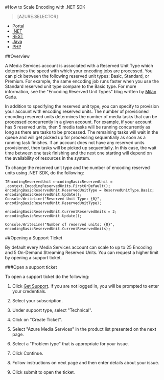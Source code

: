 <properties 
	pageTitle="How to add encoding units" 
	description="Learn how to how to add encoding units with .NET"  
	services="media-services" 
	documentationCenter="" 
	authors="juliako,milangada,gtrifonov" 
	manager="dwrede" 
	editor=""/>

<tags
	ms.service="media-services"
	ms.date="10/15/2015"
	wacn.date=""/>


#How to Scale Encoding with .NET SDK


> [AZURE.SELECTOR]
- [Portal](/documentation/articles/media-services-portal-encoding-units)
- [.NET](/documentation/articles/media-services-dotnet-encoding-units)
- [REST](https://msdn.microsoft.com/zh-cn/library/azure/dn859236.aspx)
- [Java](https://github.com/southworkscom/azure-sdk-for-media-services-java-samples)
- [PHP](https://github.com/Azure/azure-sdk-for-php/tree/master/examples/MediaServices)

##Overview

A Media Services account is associated with a Reserved Unit Type which determines the speed with which your encoding jobs are processed. You can pick between the following reserved unit types: Basic, Standard, or Premium. For example, the same encoding job runs faster when you use the Standard reserved unit type compare to the Basic type. For more information, see the "Encoding Reserved Unit Types" blog written by [Milan Gada](http://azure.microsoft.com/blog/author/milanga/).

In addition to specifying the reserved unit type, you can specify to provision your account with encoding reserved units. The number of provisioned encoding reserved units determines the number of media tasks that can be processed concurrently in a given account. For example, if your account has 5 reserved units, then 5 media tasks will be running concurrently as long as there are tasks to be processed. The remaining tasks will wait in the queue and will get picked up for processing sequentially as soon as a running task finishes. If an account does not have any reserved units provisioned, then tasks will be picked up sequentially. In this case, the wait time between one task finishing and the next one starting will depend on the availability of resources in the system.

To change the reserved unit type and the number of encoding reserved units using .NET SDK, do the following:

	IEncodingReservedUnit encodingBasicReservedUnit = _context.EncodingReservedUnits.FirstOrDefault();
	encodingBasicReservedUnit.ReservedUnitType = ReservedUnitType.Basic;
	encodingBasicReservedUnit.Update();
	Console.WriteLine("Reserved Unit Type: {0}", encodingBasicReservedUnit.ReservedUnitType);
	
	encodingBasicReservedUnit.CurrentReservedUnits = 2;
	encodingBasicReservedUnit.Update();
	
	Console.WriteLine("Number of reserved units: {0}", encodingBasicReservedUnit.CurrentReservedUnits);

##Opening a Support Ticket

By default every Media Services account can scale to up to 25 Encoding and 5 On-Demand Streaming Reserved Units. You can request a higher limit by opening a support ticket.

###Open a support ticket

To open a support ticket do the following:

1. Click [Get Support](https://manage.windowsazure.cn/?getsupport=true). If you are not logged in, you will be prompted to enter your credentials.

1. Select your subscription.
 
1. Under support type, select "Technical".
 
1. Click on "Create Ticket". 
 
1. Select "Azure Media Services" in the product list presented on the next page.
 
1. Select a "Problem type" that is appropriate for your issue.
 
1. Click Continue.
 
1. Follow instructions on next page and then enter details about your issue.   
 
1. Click submit to open the ticket.
 


